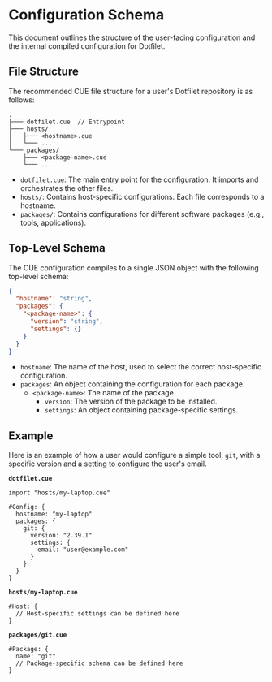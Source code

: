# Configuration Schema

This document outlines the structure of the user-facing configuration and the internal compiled configuration for Dotfilet.

## File Structure

The recommended CUE file structure for a user's Dotfilet repository is as follows:

```
.
├─── dotfilet.cue  // Entrypoint
├─── hosts/
│   ├─── <hostname>.cue
│   └─── ...
└─── packages/
    ├─── <package-name>.cue
    └─── ...
```

- `dotfilet.cue`: The main entry point for the configuration. It imports and orchestrates the other files.
- `hosts/`: Contains host-specific configurations. Each file corresponds to a hostname.
- `packages/`: Contains configurations for different software packages (e.g., tools, applications).

## Top-Level Schema

The CUE configuration compiles to a single JSON object with the following top-level schema:

```json
{
  "hostname": "string",
  "packages": {
    "<package-name>": {
      "version": "string",
      "settings": {}
    }
  }
}
```

- `hostname`: The name of the host, used to select the correct host-specific configuration.
- `packages`: An object containing the configuration for each package.
  - `<package-name>`: The name of the package.
    - `version`: The version of the package to be installed.
    - `settings`: An object containing package-specific settings.

## Example

Here is an example of how a user would configure a simple tool, `git`, with a specific version and a setting to configure the user's email.

**`dotfilet.cue`**

```cue
import "hosts/my-laptop.cue"

#Config: {
  hostname: "my-laptop"
  packages: {
    git: {
      version: "2.39.1"
      settings: {
        email: "user@example.com"
      }
    }
  }
}
```

**`hosts/my-laptop.cue`**

```cue
#Host: {
  // Host-specific settings can be defined here
}
```

**`packages/git.cue`**

```cue
#Package: {
  name: "git"
  // Package-specific schema can be defined here
}
```
